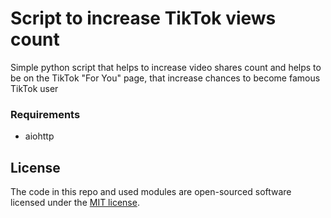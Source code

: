 # Script to increase TikTok views count

  Simple python script that helps to increase video shares count and helps to be on the TikTok "For You" page,
  that increase chances to become famous TikTok user

### Requirements

* aiohttp

## License

The code in this repo and used modules are open-sourced software licensed under the [MIT license](LICENSE.md).


